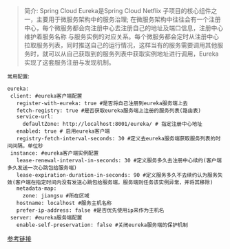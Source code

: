 > 简介: Spring Cloud Eureka是Spring Cloud Netflix 子项目的核心组件之一，主要用于微服务架构中的服务治理;
>在微服务架构中往往会有一个注册中心，每个微服务都会向注册中心去注册自己的地址及端口信息，注册中心维护着服务名称
>与服务实例的对应关系。每个微服务都会定时从注册中心拉取服务列表，同时推送自己的运行情况，这样当有的服务需要调用其他服务时，就可以从自己获取到的服务列表中获取实例地址进行调用，Eureka实现了这套服务注册与发现机制。
 
 `常用配置`:
 ```shell script
eureka:
  client: #eureka客户端配置
    register-with-eureka: true #是否将自己注册到eureka服务端上去
    fetch-registry: true #是否获取eureka服务端上注册的服务列表(路由表)
    service-url:
      defaultZone: http://localhost:8001/eureka/ # 指定注册中心地址
    enabled: true # 启用eureka客户端
    registry-fetch-interval-seconds: 30 #定义去eureka服务端获取服务列表的时间间隔，单位秒
  instance: #eureka客户端实例配置
    lease-renewal-interval-in-seconds: 30 #定义服务多久去注册中心续约(客户端多久发送一次心跳包给服务端)
    lease-expiration-duration-in-seconds: 90 #定义服务多久不去续约认为服务失效(客户端在指定时间内没有发送心跳包给服务端，服务端则任务该实例异常，并将其移除)
    metadata-map:
      zone: jiangsu #所在区域
    hostname: localhost #服务主机名称
    prefer-ip-address: false #是否优先使用ip来作为主机名
  server: #eureka服务端配置
    enable-self-preservation: false #关闭eureka服务端的保护机制
```

[参考链接](https://juejin.cn/post/6844903940312530957)